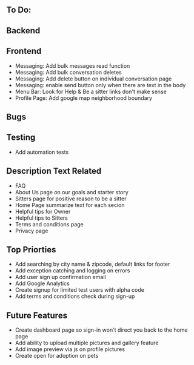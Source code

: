 ## To Do:

## Backend

## Frontend
- Messaging: Add bulk messages read function
- Messaging: Add bulk conversation deletes
- Messaging: Add delete button on individual conversation page
- Messaging: enable send button only when there are text in the body
- Menu Bar: Look for Help & Be a sitter links don't make sense
- Profile Page: Add google map neighborhood boundary

## Bugs

## Testing
- Add automation tests


## Description Text Related
- FAQ
- About Us page on our goals and starter story
- Sitters page for positive reason to be a sitter
- Home Page summarize text for each secion
- Helpful tips for Owner
- Helpful tips to Sitters
- Terms and conditions page
- Privacy page


## Top Priorties
- Add searching by city name & zipcode, default links for footer
- Add exception catching and logging on errors
- Add user sign up confirmation email
- Add Google Analytics
- Create signup for limited test users with alpha code
- Add terms and conditions check during sign-up


## Future Features
- Create dashboard page so sign-in won't direct you back to the home page
- Add ability to upload multiple pictures and gallery feature
- Add image preview via js on profile pictures
- Create open for adoption on pets